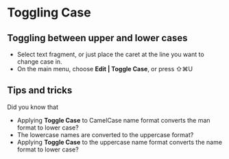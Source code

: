 # Toggling Case

## Toggling between upper and lower cases

* Select text fragment, or just place the caret at the line you want to change case in.
* On the main menu, choose **Edit \| Toggle Case**, or press ⇧⌘U

## Tips and tricks

Did you know that

* Applying **Toggle Case** to CamelCase name format converts the man format to lower case?
* The lowercase names are converted to the uppercase format?
* Applying **Toggle Case** to the uppercase name format converts the name format to lower case?





